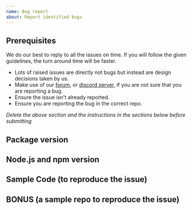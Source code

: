 ```yaml
---
name: Bug report
about: Report identified bugs
---
```


<!-- CLICK "Preview" FOR INSTRUCTIONS IN A MORE READABLE FORMAT -->

## Prerequisites

We do our best to reply to all the issues on time. If you will follow the given guidelines, the turn around time will be faster.

- Lots of raised issues are directly not bugs but instead are design decisions taken by us.
- Make use of our [forum](https://forum.adonisjs.com/), or [discord server](https://discord.me/adonisjs), if you are not sure that you are reporting a bug.
- Ensure the issue isn't already reported.
- Ensure you are reporting the bug in the correct repo.

*Delete the above section and the instructions in the sections below before submitting*

## Package version
<!-- YOUR ANSWER -->

## Node.js and npm version
<!-- YOUR ANSWER -->

## Sample Code (to reproduce the issue)
<!-- YOUR ANSWER -->

## BONUS (a sample repo to reproduce the issue)
<!-- YOUR ANSWER -->